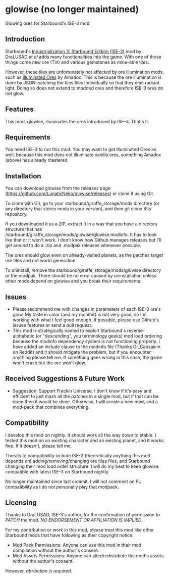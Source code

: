 # glowise (no longer maintained)
Glowing ores for Starbound's ISE-3 mod

Introduction
------------

Starbound's [Industrialization 3: Starbound Edition (ISE-3)](http://community.playstarbound.com/index.php?resources/industrilization-3-starbound-edition-ise-3.2531/) mod by DraLUSAD _et al_ adds many functionalities into the game.
With one of those things come new ore (Tin) and various gemstones as mine-able tiles.

However, these tiles are unfortunately not affected by ore illumination mods, such as [Illuminated Ores](http://community.playstarbound.com/index.php?resources/illuminated-ores.2429/) by Amadox. This is because the ore illumination is done by JSON-patching the tiles files individually so that they emit radiant light. Doing so does not extend to modded ores and therefore ISE-3 ores do not glow.

Features
--------

This mod, glowise, illuminates the ores introduced by ISE-3. That's it.

Requirements
------------

You need ISE-3 to run this mod. You may want to get Illuminated Ores as well, because this mod does not illuminate vanilla ores, something Amadox (above) has already mastered.

Installation
------------

You can download glowise from the releases page (https://github.com/LunaticNeko/glowise/releases) or clone it using Git.

To clone with Git, go to your starbound/giraffe_storage/mods directory (or any directory that stores mods in your version), and then git clone this repository.

If you downloaded it as a ZIP, extract it in a way that you have a directory structure that has /starbound/giraffe_storage/mods/glowise/glowise.modinfo. It has to look like that or it won't work. I don't know how Github manages releases but I'll get around to do a .zip and .modpak releases whenever possible.

The ores should glow even on already-visited planets, as the patches target ore tiles and not world generation.

To uninstall, remove the starbound/giraffe_storage/mods/glowise directory or the modpak. There should be no error caused by uninstallation unless other mods depend on glowise and you break their requirements.

Issues
------

* Please recommend me with changes in parameters of each ISE-3 ore's glow. My taste in color (and my monitor) is not very good, so I'm working with what I feel good enough. If possible, please use Github's issues features or send a pull request.
* This mod is strategically named to exploit Starbound's reverse-alphabetic (or "descending", you terminology geeks) mod load ordering because the modinfo dependency system is not functioning properly. I have added an include clause to the modinfo file (Thanks Dr_Capsaicin on Reddit) and it should mitigate the problem, but if you encounter anything please tell me. If something goes wrong in this case, the game won't crash but the ore won't glow.

Received Suggestions & Future Work
----------------------------------

* Suggestion: Support Frackin Universe. I don't know if it's easy and efficient to just mash all the patches in a single mod, but if that can be done then it would be done. Otherwise, I will create a new mod, and a mod-pack that combines everything.

Compatibility
-------------

I develop this mod on nightly. It should work all the way down to stable. I tested this mod on an existing character and an existing planet, and it works fine. If it doesn't, please tell me.

Threats to compatibility include ISE-3 (theoretically anything this mod depends on) adding/removing/changing ore tiles files, and Starbound changing their mod load order structure. I will do my best to keep glowise compatible with latest ISE-3 on Starbound nightly.

No longer maintained since last commit. I will not comment on FU compatibility as I do not personally play that modpack.

Licensing
---------

Thanks to DraLUSAD, ISE-3's author, for the confirmation of permission to *PATCH* the mod. *NO ENDORSEMENT OR AFFILIATION IS IMPLIED*.

For my contribution or work in this mod, please treat this mod like other Starbound mods that have following as their copyright notice:

* Mod Pack Permissions: Anyone can use this mod in their mod compilation without the author's consent.
* Mod Assets Permissions: Anyone can alter/redistribute the mod's assets without the author's consent.

However, *attribution is required*.
